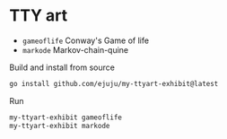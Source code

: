 # TTY art

- `gameoflife` Conway's Game of life
- `markode` Markov-chain-quine

Build and install from source
```bash
go install github.com/ejuju/my-ttyart-exhibit@latest
```

Run
```bash
my-ttyart-exhibit gameoflife
my-ttyart-exhibit markode
```
